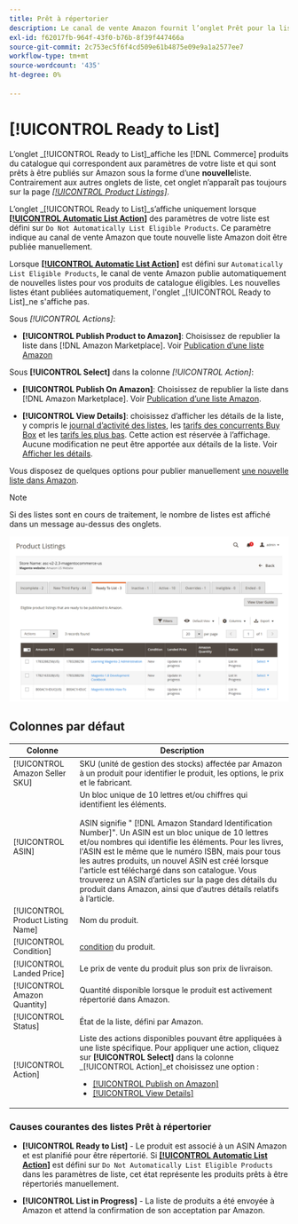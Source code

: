 ```yaml
---
title: Prêt à répertorier
description: Le canal de vente Amazon fournit l’onglet Prêt pour la liste afin de vous aider à passer en revue les produits Commerce qui répondent à l’éligibilité, mais qui ne sont pas automatiquement répertoriés.
exl-id: f62017fb-964f-43f0-b76b-8f39f447466a
source-git-commit: 2c753ec5f6f4cd509e61b4875e09e9a1a2577ee7
workflow-type: tm+mt
source-wordcount: '435'
ht-degree: 0%

---
```


# [!UICONTROL Ready to List]

L’onglet _[!UICONTROL Ready to List]_affiche les [!DNL Commerce] produits du catalogue qui correspondent aux paramètres de votre liste et qui sont prêts à être publiés sur Amazon sous la forme d’une **nouvelle**liste. Contrairement aux autres onglets de liste, cet onglet n’apparaît pas toujours sur la page [_[!UICONTROL Product Listings]_](./managing-product-listings.md).

L’onglet _[!UICONTROL Ready to List]_s’affiche uniquement lorsque [**[!UICONTROL Automatic List Action]**](./product-listing-actions.md) des paramètres de votre liste est défini sur `Do Not Automatically List Eligible Products`. Ce paramètre indique au canal de vente Amazon que toute nouvelle liste Amazon doit être publiée manuellement.

Lorsque [**[!UICONTROL Automatic List Action]**](./product-listing-actions.md) est défini sur `Automatically List Eligible Products`, le canal de vente Amazon publie automatiquement de nouvelles listes pour vos produits de catalogue éligibles. Les nouvelles listes étant publiées automatiquement, l&#39;onglet _[!UICONTROL Ready to List]_ne s&#39;affiche pas.

Sous _[!UICONTROL Actions]_:

- **[!UICONTROL Publish Product to Amazon]**: Choisissez de republier la liste dans  [!DNL Amazon Marketplace]. Voir [Publication d’une liste Amazon](./publish-listings-manually.md)

Sous **[!UICONTROL Select]** dans la colonne _[!UICONTROL Action]_:

- **[!UICONTROL Publish On Amazon]**: Choisissez de republier la liste dans  [!DNL Amazon Marketplace]. Voir [Publication d’une liste Amazon](./publish-listings-manually.md).

- **[!UICONTROL View Details]**: choisissez d’afficher les détails de la liste, y compris le  [journal d’activité des listes](./product-listing-details.md#listing-activity-log), les  [tarifs des concurrents Buy Box](./product-listing-details.md#buy-box-competitor-pricing) et les  [tarifs les plus bas](./product-listing-details.md#lowest-competitor-pricing). Cette action est réservée à l’affichage. Aucune modification ne peut être apportée aux détails de la liste. Voir [Afficher les détails](./product-listing-details.md).

Vous disposez de quelques options pour publier manuellement [une nouvelle liste dans Amazon](./publish-listings-manually.md).

>[!NOTE]
>Si des listes sont en cours de traitement, le nombre de listes est affiché dans un message au-dessus des onglets.

![Prêt à répertorier](assets/amazon-ready-to-list.png)

## Colonnes par défaut

| Colonne | Description |
|---|---|
| [!UICONTROL Amazon Seller SKU] | SKU (unité de gestion des stocks) affectée par Amazon à un produit pour identifier le produit, les options, le prix et le fabricant. |
| [!UICONTROL ASIN] | Un bloc unique de 10 lettres et/ou chiffres qui identifient les éléments.<br><br>ASIN signifie &quot; [!DNL Amazon Standard Identification Number]&quot;. Un ASIN est un bloc unique de 10 lettres et/ou nombres qui identifie les éléments. Pour les livres, l&#39;ASIN est le même que le numéro ISBN, mais pour tous les autres produits, un nouvel ASIN est créé lorsque l&#39;article est téléchargé dans son catalogue. Vous trouverez un ASIN d’articles sur la page des détails du produit dans Amazon, ainsi que d’autres détails relatifs à l’article. |
| [!UICONTROL Product Listing Name] | Nom du produit. |
| [!UICONTROL Condition] | [condition](./product-listing-condition.md) du produit. |
| [!UICONTROL Landed Price] | Le prix de vente du produit plus son prix de livraison. |
| [!UICONTROL Amazon Quantity] | Quantité disponible lorsque le produit est activement répertorié dans Amazon. |
| [!UICONTROL Status] | État de la liste, défini par Amazon. |
| [!UICONTROL Action] | Liste des actions disponibles pouvant être appliquées à une liste spécifique. Pour appliquer une action, cliquez sur **[!UICONTROL Select]** dans la colonne _[!UICONTROL Action]_et choisissez une option :<ul><li>[[!UICONTROL Publish on Amazon]](./publish-listings-manually.md)</li><li>[[!UICONTROL View Details]](./product-listing-details.md)</li></ul> |

### Causes courantes des listes Prêt à répertorier

- **[!UICONTROL Ready to List]** - Le produit est associé à un ASIN Amazon et est planifié pour être répertorié. Si [**[!UICONTROL Automatic List Action]**](./product-listing-actions.md) est défini sur `Do Not Automatically List Eligible Products` dans les paramètres de liste, cet état représente les produits prêts à être répertoriés manuellement.

- **[!UICONTROL List in Progress]** - La liste de produits a été envoyée à Amazon et attend la confirmation de son acceptation par Amazon.
